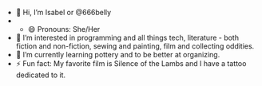 - 👋 Hi, I’m Isabel or @666belly
- - 😄 Pronouns: She/Her
- 👀 I’m interested in programming and all things tech, literature - both fiction and non-fiction, sewing and painting, film and collecting oddities.
- 🌱 I’m currently learning pottery and to be better at organizing.
- ⚡ Fun fact: My favorite film is Silence of the Lambs and I have a tattoo dedicated to it.

<!---
666belly/666belly is a ✨ special ✨ repository because its `README.md` (this file) appears on your GitHub profile.
You can click the Preview link to take a look at your changes.
--->
